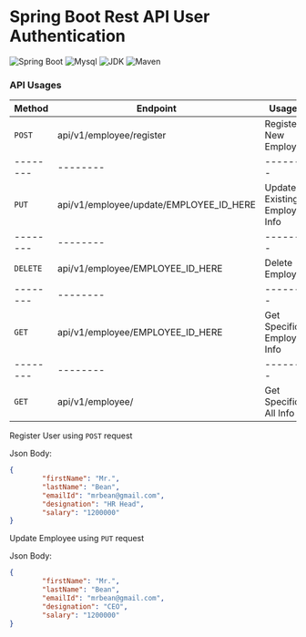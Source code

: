 # Spring Boot Rest API User Authentication

![Spring Boot](https://img.shields.io/badge/Spring%20Boot-3.1.0-brightgreen.svg)
![Mysql](https://img.shields.io/badge/Mysql-8.2.4-blue.svg)
![JDK](https://img.shields.io/badge/Java-17-brightgreen.svg)
![Maven](https://img.shields.io/badge/Maven-4.0.0-yellowgreen.svg)

 <!--- ![license](https://img.shields.io/badge/license-MPL--2.0-blue.svg) --->


### API Usages

|Method | Endpoint| Usages |
| -------- | -------- | -------- |
| `POST`   | api/v1/employee/register | Register New Employee |
| -------- | -------- | -------- |
| `PUT`    | api/v1/employee/update/EMPLOYEE_ID_HERE | Update Existing Employee Info |
| -------- | -------- | -------- |
| `DELETE` | api/v1/employee/EMPLOYEE_ID_HERE | Delete Employee |
| -------- | -------- | -------- |
| `GET`    | api/v1/employee/EMPLOYEE_ID_HERE | Get Specific Employee Info |
| -------- | -------- | -------- |
| `GET`    | api/v1/employee/ | Get Specific All Info |




Register User using `POST` request

Json Body:

```json
{
        "firstName": "Mr.",
        "lastName": "Bean",
        "emailId": "mrbean@gmail.com",
        "designation": "HR Head",
        "salary": "1200000"
}
```

Update Employee using `PUT` request

Json Body:

```json
{
        "firstName": "Mr.",
        "lastName": "Bean",
        "emailId": "mrbean@gmail.com",
        "designation": "CEO",
        "salary": "1200000"
}
```